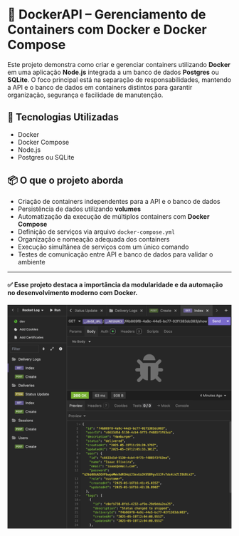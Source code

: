 # 🐳 DockerAPI – Gerenciamento de Containers com Docker e Docker Compose

Este projeto demonstra como criar e gerenciar containers utilizando **Docker** em uma aplicação **Node.js** integrada a um banco de dados **Postgres** ou **SQLite**. O foco principal está na separação de responsabilidades, mantendo a API e o banco de dados em containers distintos para garantir organização, segurança e facilidade de manutenção.

## 🚀 Tecnologias Utilizadas

- Docker
- Docker Compose
- Node.js
- Postgres ou SQLite

## 📦 O que o projeto aborda

- Criação de containers independentes para a API e o banco de dados
- Persistência de dados utilizando **volumes**
- Automatização da execução de múltiplos containers com **Docker Compose**
- Definição de serviços via arquivo `docker-compose.yml`
- Organização e nomeação adequada dos containers
- Execução simultânea de serviços com um único comando
- Testes de comunicação entre API e banco de dados para validar o ambiente

---
#### ✅ Esse projeto destaca a importância da modularidade e da automação no desenvolvimento moderno com Docker.

<p align="center">
  <img alt="License" src="https://github.com/brunooliveira7/RocketLog/blob/main/assets/API%20entregas%20de%20encomendas.png">
</p>
